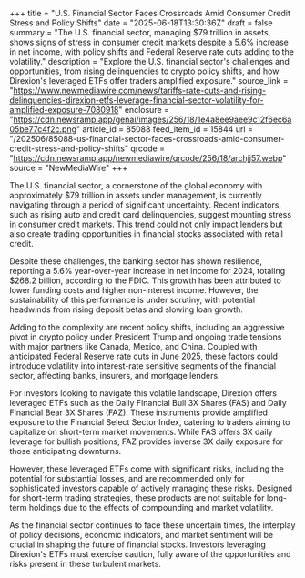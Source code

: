 +++
title = "U.S. Financial Sector Faces Crossroads Amid Consumer Credit Stress and Policy Shifts"
date = "2025-06-18T13:30:36Z"
draft = false
summary = "The U.S. financial sector, managing $79 trillion in assets, shows signs of stress in consumer credit markets despite a 5.6% increase in net income, with policy shifts and Federal Reserve rate cuts adding to the volatility."
description = "Explore the U.S. financial sector's challenges and opportunities, from rising delinquencies to crypto policy shifts, and how Direxion's leveraged ETFs offer traders amplified exposure."
source_link = "https://www.newmediawire.com/news/tariffs-rate-cuts-and-rising-delinquencies-direxion-etfs-leverage-financial-sector-volatility-for-amplified-exposure-7080918"
enclosure = "https://cdn.newsramp.app/genai/images/256/18/1e4a8ee9aee9c12f6ec6a05be77c4f2c.png"
article_id = 85088
feed_item_id = 15844
url = "/202506/85088-us-financial-sector-faces-crossroads-amid-consumer-credit-stress-and-policy-shifts"
qrcode = "https://cdn.newsramp.app/newmediawire/qrcode/256/18/archjj57.webp"
source = "NewMediaWire"
+++

<p>The U.S. financial sector, a cornerstone of the global economy with approximately $79 trillion in assets under management, is currently navigating through a period of significant uncertainty. Recent indicators, such as rising auto and credit card delinquencies, suggest mounting stress in consumer credit markets. This trend could not only impact lenders but also create trading opportunities in financial stocks associated with retail credit.</p><p>Despite these challenges, the banking sector has shown resilience, reporting a 5.6% year-over-year increase in net income for 2024, totaling $268.2 billion, according to the FDIC. This growth has been attributed to lower funding costs and higher non-interest income. However, the sustainability of this performance is under scrutiny, with potential headwinds from rising deposit betas and slowing loan growth.</p><p>Adding to the complexity are recent policy shifts, including an aggressive pivot in crypto policy under President Trump and ongoing trade tensions with major partners like Canada, Mexico, and China. Coupled with anticipated Federal Reserve rate cuts in June 2025, these factors could introduce volatility into interest-rate sensitive segments of the financial sector, affecting banks, insurers, and mortgage lenders.</p><p>For investors looking to navigate this volatile landscape, Direxion offers leveraged ETFs such as the Daily Financial Bull 3X Shares (FAS) and Daily Financial Bear 3X Shares (FAZ). These instruments provide amplified exposure to the Financial Select Sector Index, catering to traders aiming to capitalize on short-term market movements. While FAS offers 3X daily leverage for bullish positions, FAZ provides inverse 3X daily exposure for those anticipating downturns.</p><p>However, these leveraged ETFs come with significant risks, including the potential for substantial losses, and are recommended only for sophisticated investors capable of actively managing these risks. Designed for short-term trading strategies, these products are not suitable for long-term holdings due to the effects of compounding and market volatility.</p><p>As the financial sector continues to face these uncertain times, the interplay of policy decisions, economic indicators, and market sentiment will be crucial in shaping the future of financial stocks. Investors leveraging Direxion's ETFs must exercise caution, fully aware of the opportunities and risks present in these turbulent markets.</p>